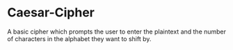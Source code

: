 # Caesar-Cipher
A basic cipher which prompts the user to enter the plaintext and the number of characters in the alphabet they want to shift by.
